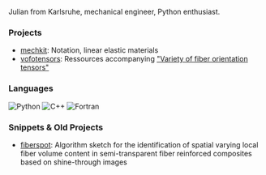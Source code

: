 Julian from Karlsruhe, mechanical engineer, Python enthusiast.

### Projects
- [mechkit][url_mechkit]: Notation, linear elastic materials
- [vofotensors][url_vofotensors]: Ressources accompanying ["Variety of fiber orientation tensors"][url_variety_o_f_o_tensors]

### Languages
![Python](https://img.shields.io/badge/-Python-4B8BBE?&logo=Python&logoColor=fff)
![C++](https://img.shields.io/badge/-C++-00599C?&logo=c%2b%2b)
![Fortran](https://img.shields.io/badge/-Fortran-734f96?&logo=Fortran)

### Snippets & Old Projects
- [fiberspot][url_fiberspot]: Algorithm sketch for the identification of spatial varying local fiber volume content in semi-transparent fiber reinforced composites based on shine-through images

[url_mechkit]: https://github.com/JulianKarlBauer/mechkit
[url_fiberspot]: https://github.com/JulianKarlBauer/mechkit
[url_vofotensors]: https://github.com/JulianKarlBauer/fiber_orientation_tensors_2021
[url_variety_o_f_o_tensors]: https://journals.sagepub.com/doi/full/10.1177/10812865211057602
[url_fiberspot]: https://github.com/JulianKarlBauer/fiberspot

<!--
**JulianKarlBauer/JulianKarlBauer** is a ✨ _special_ ✨ repository because its `README.md` (this file) appears on your GitHub profile.

Here are some ideas to get you started:

- 🔭 I’m currently working on ...
- 🌱 I’m currently learning ...
- 👯 I’m looking to collaborate on ...
- 🤔 I’m looking for help with ...
- 💬 Ask me about ...
- 📫 How to reach me: ...
- 😄 Pronouns: ...
- ⚡ Fun fact: ...
-->
